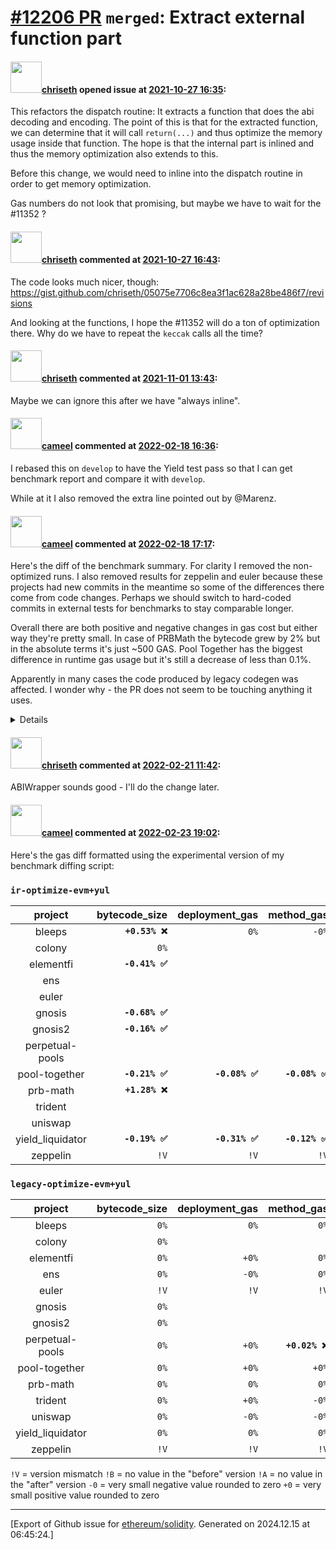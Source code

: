 # [\#12206 PR](https://github.com/ethereum/solidity/pull/12206) `merged`: Extract external function part

#### <img src="https://avatars.githubusercontent.com/u/9073706?v=4" width="50">[chriseth](https://github.com/chriseth) opened issue at [2021-10-27 16:35](https://github.com/ethereum/solidity/pull/12206):

This refactors the dispatch routine: It extracts a function that does the abi decoding and encoding.
The point of this is that for the extracted function, we can determine that it will call `return(...)` and thus optimize the memory usage inside that function. The hope is that the internal part is inlined and thus the memory optimization also extends to this.

Before this change, we would need to inline into the dispatch routine in order to get memory optimization.

Gas numbers do not look that promising, but maybe we have to wait for the #11352 ?

#### <img src="https://avatars.githubusercontent.com/u/9073706?v=4" width="50">[chriseth](https://github.com/chriseth) commented at [2021-10-27 16:43](https://github.com/ethereum/solidity/pull/12206#issuecomment-953110175):

The code looks much nicer, though: https://gist.github.com/chriseth/05075e7706c8ea3f1ac628a28be486f7/revisions

And looking at the functions, I hope the #11352 will do a ton of optimization there. Why do we have to repeat the `keccak` calls all the time?

#### <img src="https://avatars.githubusercontent.com/u/9073706?v=4" width="50">[chriseth](https://github.com/chriseth) commented at [2021-11-01 13:43](https://github.com/ethereum/solidity/pull/12206#issuecomment-956245889):

Maybe we can ignore this after we have "always inline".

#### <img src="https://avatars.githubusercontent.com/u/137030?v=4" width="50">[cameel](https://github.com/cameel) commented at [2022-02-18 16:36](https://github.com/ethereum/solidity/pull/12206#issuecomment-1044803608):

I rebased this on `develop` to have the Yield test pass so that I can get benchmark report and compare it with `develop`.

While at it I also removed the extra line pointed out by @Marenz.

#### <img src="https://avatars.githubusercontent.com/u/137030?v=4" width="50">[cameel](https://github.com/cameel) commented at [2022-02-18 17:17](https://github.com/ethereum/solidity/pull/12206#issuecomment-1044867250):

Here's the diff of the benchmark summary. For clarity I removed the non-optimized runs. I also removed results for zeppelin and euler because these projects had new commits in the meantime so some of the differences there come from code changes. Perhaps we should switch to hard-coded commits in external tests for benchmarks to stay comparable longer.

Overall there are both positive and negative changes in gas cost but either way they're pretty small. In case of PRBMath the bytecode grew by 2% but in the absolute terms it's just ~500 GAS. Pool Together has the biggest difference in runtime gas usage but it's still a decrease of less than 0.1%.

Apparently in many cases the code produced by legacy codegen was affected. I wonder why - the PR does not seem to be touching anything it uses.

<details>

[summarized-benchmarks-develop.json.txt](https://github.com/ethereum/solidity/files/8111181/summarized-benchmarks-develop.json.txt)
[summarized-benchmarks-extractExternalFunctionPart.json.txt](https://github.com/ethereum/solidity/files/8111183/summarized-benchmarks-extractExternalFunctionPart.json.txt)

```diff
--- summarized-benchmarks-develop.json  2022-02-18 18:03:35.626236065 +0100
+++ summarized-benchmarks-accc5fa.json  2022-02-18 18:03:26.409651647 +0100
@@ -1,9 +1,9 @@
 {
     "bleeps": {
         "ir-optimize-evm+yul": {
-            "bytecode_size": 132165,
+            "bytecode_size": 132868,
             "deployment_gas": 0,
-            "method_gas": 39289935,
+            "method_gas": 39289198,
             "version": "bb90cd0"
         },
         "legacy-optimize-evm+yul": {
@@ -29,29 +29,29 @@
     },
     "elementfi": {
         "ir-optimize-evm+yul": {
-            "bytecode_size": 599714,
+            "bytecode_size": 597240,
             "deployment_gas": null,
             "method_gas": null,
             "version": "87f8b5e"
         },
         "legacy-optimize-evm+yul": {
             "bytecode_size": 536668,
-            "deployment_gas": 40951128,
-            "method_gas": 104956892,
+            "deployment_gas": 40951104,
+            "method_gas": 104956863,
             "version": "87f8b5e"
         },
     },
     "ens": {
         "legacy-optimize-evm+yul": {
             "bytecode_size": 156937,
-            "deployment_gas": 30073789,
+            "deployment_gas": 30073777,
             "method_gas": 105365362,
             "version": "v0.0.8"
         },
     },
     "gnosis": {
         "ir-optimize-evm+yul": {
-            "bytecode_size": 56453,
+            "bytecode_size": 56069,
             "deployment_gas": null,
             "method_gas": null,
             "version": "ea09294"
@@ -65,7 +65,7 @@
     },
     "gnosis2": {
         "ir-optimize-evm+yul": {
-            "bytecode_size": 46753,
+            "bytecode_size": 46676,
             "deployment_gas": null,
             "method_gas": null,
             "version": "c4af526"
@@ -80,28 +80,28 @@
     "perpetual-pools": {
         "legacy-optimize-evm+yul": {
             "bytecode_size": 198380,
-            "deployment_gas": 40722937,
-            "method_gas": 807592065,
+            "deployment_gas": 40722962,
+            "method_gas": 807593036,
             "version": "c7636d5"
         },
     },
     "pool-together": {
         "ir-optimize-evm+yul": {
-            "bytecode_size": 205294,
-            "deployment_gas": 35803068,
-            "method_gas": 64203843,
+            "bytecode_size": 204861,
+            "deployment_gas": 35774770,
+            "method_gas": 64155656,
             "version": "eae976e"
         },
         "legacy-optimize-evm+yul": {
             "bytecode_size": 204356,
-            "deployment_gas": 37064055,
-            "method_gas": 64253572,
+            "deployment_gas": 37064031,
+            "method_gas": 64253650,
             "version": "eae976e"
         },
     },
     "prb-math": {
         "ir-optimize-evm+yul": {
-            "bytecode_size": 37877,
+            "bytecode_size": 38363,
             "deployment_gas": null,
             "method_gas": null,
             "version": "e2b59d8"
@@ -116,29 +116,29 @@
     "trident": {
         "legacy-optimize-evm+yul": {
             "bytecode_size": 335968,
-            "deployment_gas": 29186831,
-            "method_gas": 449651995,
+            "deployment_gas": 29186843,
+            "method_gas": 449651536,
             "version": "0cab5ae"
         },
     },
     "uniswap": {
         "legacy-optimize-evm+yul": {
             "bytecode_size": 178918,
-            "deployment_gas": 20660190,
-            "method_gas": 2833811509,
+            "deployment_gas": 20660178,
+            "method_gas": 2833811608,
             "version": "bd8805c"
         },
     },
     "yield_liquidator": {
         "ir-optimize-evm+yul": {
-            "bytecode_size": 89326,
-            "deployment_gas": 15499886,
-            "method_gas": 2951392,
+            "bytecode_size": 89152,
+            "deployment_gas": 15451227,
+            "method_gas": 2947797,
             "version": "74f969a"
         },
         "legacy-optimize-evm+yul": {
             "bytecode_size": 88852,
-            "deployment_gas": 15499043,
+            "deployment_gas": 15499055,
             "method_gas": 2933980,
             "version": "74f969a"
         },
```

</details>

#### <img src="https://avatars.githubusercontent.com/u/9073706?v=4" width="50">[chriseth](https://github.com/chriseth) commented at [2022-02-21 11:42](https://github.com/ethereum/solidity/pull/12206#issuecomment-1046788448):

ABIWrapper sounds good - I'll do the change later.

#### <img src="https://avatars.githubusercontent.com/u/137030?v=4" width="50">[cameel](https://github.com/cameel) commented at [2022-02-23 19:02](https://github.com/ethereum/solidity/pull/12206#issuecomment-1049112232):

Here's the gas diff formatted using the experimental version of my benchmark diffing script:
### `ir-optimize-evm+yul`
|          project |  bytecode_size | deployment_gas |     method_gas |
|:----------------:|---------------:|---------------:|---------------:|
|           bleeps | **`+0.53% ❌`** |           `0%` |          `-0%` |
|           colony |           `0%` |                |                |
|        elementfi | **`-0.41% ✅`** |                |                |
|              ens |                |                |                |
|            euler |                |                |                |
|           gnosis | **`-0.68% ✅`** |                |                |
|          gnosis2 | **`-0.16% ✅`** |                |                |
|  perpetual-pools |                |                |                |
|    pool-together | **`-0.21% ✅`** | **`-0.08% ✅`** | **`-0.08% ✅`** |
|         prb-math | **`+1.28% ❌`** |                |                |
|          trident |                |                |                |
|          uniswap |                |                |                |
| yield_liquidator | **`-0.19% ✅`** | **`-0.31% ✅`** | **`-0.12% ✅`** |
|         zeppelin |           `!V` |           `!V` |           `!V` |

### `legacy-optimize-evm+yul`
|          project | bytecode_size | deployment_gas |     method_gas |
|:----------------:|--------------:|---------------:|---------------:|
|           bleeps |          `0%` |           `0%` |           `0%` |
|           colony |          `0%` |                |                |
|        elementfi |          `0%` |          `+0%` |           `0%` |
|              ens |          `0%` |          `-0%` |           `0%` |
|            euler |          `!V` |           `!V` |           `!V` |
|           gnosis |          `0%` |                |                |
|          gnosis2 |          `0%` |                |                |
|  perpetual-pools |          `0%` |          `+0%` | **`+0.02% ❌`** |
|    pool-together |          `0%` |          `+0%` |          `+0%` |
|         prb-math |          `0%` |           `0%` |           `0%` |
|          trident |          `0%` |          `+0%` |          `-0%` |
|          uniswap |          `0%` |          `-0%` |          `-0%` |
| yield_liquidator |          `0%` |           `0%` |           `0%` |
|         zeppelin |          `!V` |           `!V` |           `!V` 


`!V` = version mismatch
`!B` = no value in the "before" version
`!A` = no value in the "after" version
`-0` = very small negative value rounded to zero
`+0` = very small positive value rounded to zero


-------------------------------------------------------------------------------



[Export of Github issue for [ethereum/solidity](https://github.com/ethereum/solidity). Generated on 2024.12.15 at 06:45:24.]
